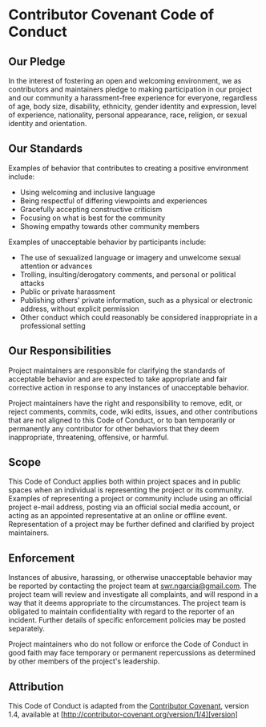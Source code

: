 # Contributor Covenant Code of Conduct

## Our Pledge

In the interest of fostering an open and welcoming environment, we as
contributors and maintainers pledge to making participation in our project
and our community a harassment-free experience for everyone, regardless of
age, body size, disability, ethnicity, gender identity and expression,
level of experience, nationality, personal appearance, race, religion, or
sexual identity and orientation.

## Our Standards

Examples of behavior that contributes to creating a positive environment
include:

* Using welcoming and inclusive language
* Being respectful of differing viewpoints and experiences
* Gracefully accepting constructive criticism
* Focusing on what is best for the community
* Showing empathy towards other community members

Examples of unacceptable behavior by participants include:

* The use of sexualized language or imagery and unwelcome sexual attention
or advances
* Trolling, insulting/derogatory comments, and personal or political
attacks
* Public or private harassment
* Publishing others' private information, such as a physical or electronic
address, without explicit permission
* Other conduct which could reasonably be considered inappropriate in a
professional setting

## Our Responsibilities

Project maintainers are responsible for clarifying the standards of
acceptable behavior and are expected to take appropriate and fair
corrective action in response to any instances of unacceptable behavior.

Project maintainers have the right and responsibility to remove, edit, or
reject comments, commits, code, wiki edits, issues, and other contributions
that are not aligned to this Code of Conduct, or to ban temporarily or
permanently any contributor for other behaviors that they deem
inappropriate, threatening, offensive, or harmful.

## Scope

This Code of Conduct applies both within project spaces and in public
spaces when an individual is representing the project or its community.
Examples of representing a project or community include using an official
project e-mail address, posting via an official social media account, or
acting as an appointed representative at an online or offline event.
Representation of a project may be further defined and clarified by project
maintainers.

## Enforcement

Instances of abusive, harassing, or otherwise unacceptable behavior may be
reported by contacting the project team at <swr.ngarcia@gmail.com>. The
project team will review and investigate all complaints, and will respond
in a way that it deems appropriate to the circumstances. The project team
is obligated to maintain confidentiality with regard to the reporter of an
incident. Further details of specific enforcement policies may be posted
separately.

Project maintainers who do not follow or enforce the Code of Conduct in
good faith may face temporary or permanent repercussions as determined by
other members of the project's leadership.

## Attribution

This Code of Conduct is adapted from the [Contributor Covenant][homepage],
version 1.4, available at
[http://contributor-covenant.org/version/1/4][version]

[homepage]: http://contributor-covenant.org
[version]: http://contributor-covenant.org/version/1/4/
